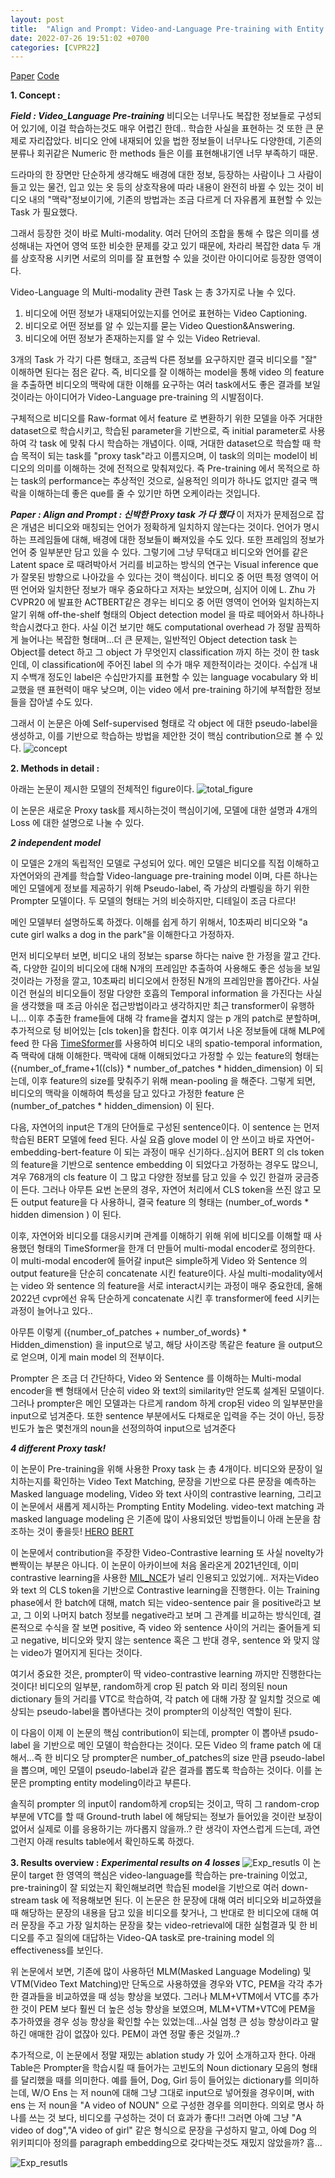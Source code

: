 ```yaml
---
layout: post
title:  "Align and Prompt: Video-and-Language Pre-training with Entity Prompts"
date: 2022-07-26 19:51:02 +0700
categories: [CVPR22]
---
```


[Paper](https://arxiv.org/abs/2112.09583)
[Code](https://github.com/salesforce/ALPRO)

**1. Concept :**

***Field : Video_Language Pre-training***
비디오는 너무나도 복잡한 정보들로 구성되어 있기에, 이걸 학습하는것도 매우 어렵긴 한데.. 학습한 사실을 표현하는 것 또한 큰 문제로 자리잡았다.
비디오 안에 내재되어 있을 법한 정보들이 너무나도 다양한데, 기존의 분류나 회귀같은 Numeric 한 methods 들은 이를 표현해내기엔 너무 부족하기 때문.

드라마의 한 장면만 단순하게 생각해도 배경에 대한 정보, 등장하는 사람이나 그 사람이 들고 있는 물건, 입고 있는 옷 등의 상호작용에 따라 내용이 완전히 바뀔 수 있는 것이 비디오 내의 "맥락"정보이기에, 기존의 방법과는 조금 다르게 더 자유롭게 표현할 수 있는 Task 가 필요했다.

그래서 등장한 것이 바로 Multi-modality. 
여러 단어의 조합을 통해 수 많은 의미를 생성해내는 자연어 영억 또한 비슷한 문제를 갖고 있기 때문에, 차라리 복잡한 data 두 개를 상호작용 시키면 서로의 의미를 잘 표현할 수 있을 것이란 아이디어로 등장한 영역이다.

Video-Language 의 Multi-modality 관련 Task 는 총 3가지로 나눌 수 있다.
1. 비디오에 어떤 정보가 내재되어있는지를 언어로 표현하는 Video Captioning. 
2. 비디오로 어떤 정보를 알 수 있는지를 묻는 Video Question&Answering.
3. 비디오에 어떤 정보가 존재하는지를 알 수 있는 Video Retrieval.

3개의 Task 가 각기 다른 형태고, 조금씩 다른 정보를 요구하지만 결국 비디오를 "잘" 이해하면 된다는 점은 같다. 
즉, 비디오를 잘 이해하는 model을 통해 video 의 feature 을 추출하면 비디오의 맥락에 대한 이해를 요구하는 여러 task에서도 좋은 결과를 보일 것이라는 아이디어가 Video-Language pre-training 의 시발점이다.


구체적으로 비디오를 Raw-format 에서 feature 로 변환하기 위한 모델을 아주 거대한 dataset으로 학습시키고, 학습된 parameter을 기반으로, 즉 initial parameter로 사용하여 각 task 에 맞춰 다시 학습하는 개념이다. 이때, 거대한 dataset으로 학습할 때 학습 목적이 되는 task를 "proxy task"라고 이름지으며, 이 task의 의미는 model이 비디오의 의미를 이해하는 것에 전적으로 맞춰져있다. 
즉 Pre-training 에서 목적으로 하는 task의 performance는 추상적인 것으로, 실용적인 의미가 하나도 없지만 결국 맥락을 이해하는데 좋은 que를 줄 수 있기만 하면 오케이라는 것입니다.

***Paper : Align and Prompt : 신박한 Proxy task 가 다 했다***
이 저자가 문제점으로 잡은 개념은 비디오와 매칭되는 언어가 정확하게 일치하지 않는다는 것이다. 언어가 명시하는 프레임들에 대해, 배경에 대한 정보들이 빠져있을 수도 있다. 또한 프레임의 정보가 언어 중 일부분만 담고 있을 수 있다.
그렇기에 그냥 무턱대고 비디오와 언어를 같은 Latent space 로 때려박아서 거리를 비교하는 방식의 연구는 Visual inference que 가 잘못된 방향으로 나아갔을 수 있다는 것이 핵심이다.
비디오 중 어떤 특정 영역이 어떤 언어와 일치한단 정보가 매우 중요하다고 저자는 보았으며, 심지어 이에 L. Zhu 가 CVPR20 에 발표한 ACTBERT같은 경우는 비디오 중 어떤 영역이 언어와 일치하는지 알기 위해 off-the-shelf 형태의 Object detection model 을 따로 떼어와서 하나하나 학습시켰다고 한다.
사실 이건 보기만 해도 computational overhead 가 정말 끔찍하게 늘어나는 복잡한 형태며...더 큰 문제는, 일반적인 Object detection task 는 Object를 detect 하고 그 object 가 무엇인지 classification 까지 하는 것이 한 task인데, 이 classification에 주어진 label 의 수가 매우 제한적이라는 것이다.
수십개 내지 수백개 정도인 label은 수십만가지를 표현할 수 있는 language vocabulary 와 비교했을 땐 표현력이 매우 낮으며, 이는 video 에서 pre-training 하기에 부적합한 정보들을 잡아낼 수도 있다.

그래서 이 논문은 아예 Self-supervised 형태로 각 object 에 대한 pseudo-label을 생성하고, 이를 기반으로 학습하는 방법을 제안한 것이 핵심 contribution으로 볼 수 있다.
![concept](/img/Prompt/concept.png)

**2. Methods in detail :**

아래는 논문이 제시한 모델의 전체적인 figure이다. 
![total_figure](/img/Prompt/total.png)

이 논문은 새로운 Proxy task를 제시하는것이 핵심이기에, 모델에 대한 설명과 4개의 Loss 에 대한 설명으로 나눌 수 있다.


***2 independent model***

이 모델은 2개의 독립적인 모델로 구성되어 있다.
메인 모델은 비디오를 직접 이해하고 자연어와의 관계를 학습할 Video-language pre-training model 이며, 다른 하나는 메인 모델에게 정보를 제공하기 위해 Pseudo-label, 즉 가상의 라벨링을 하기 위한 Prompter 모델이다.
두 모델의 형태는 거의 비슷하지만, 디테일이 조금 다르다!

메인 모델부터 설명하도록 하겠다.
이해를 쉽게 하기 위해서, 10초짜리 비디오와 "a cute girl walks a dog in the park"을 이해한다고 가정하자.

먼저 비디오부터 보면, 비디오 내의 정보는 sparse 하다는 naive 한 가정을 깔고 간다. 즉, 다양한 길이의 비디오에 대해 N개의 프레임만 추출하여 사용해도 좋은 성능을 보일 것이라는 가정을 깔고, 10초짜리 비디오에서 한정된 N개의 프레임만을 뽑아간다.
사실 이건 현실의 비디오들이 정말 다양한 호흡의 Temporal information 을 가진다는 사실을 생각했을 때 조금 아쉬운 접근방법이라고 생각하지만 최근 transformer이 유행하니...
이후 추출한 frame들에 대해 각 frame을 곂치지 않는 p 개의 patch로 분할하며, 추가적으로 텅 비어있는 [cls token]을 합친다. 
이후 여기서 나온 정보들에 대해 MLP에 feed 한 다음  [TimeSformer](https://arxiv.org/abs/2102.05095)를 사용하여 비디오 내의 spatio-temporal information, 즉 맥락에 대해 이해한다.
맥락에 대해 이해되었다고 가정할 수 있는 feature의 형태는 ({number_of_frame+1((cls)} * number_of_patches * hidden_dimension) 이 되는데, 이후 feature의 size를 맞춰주기 위해 mean-pooling 을 해준다.
그렇게 되면, 비디오의 맥락을 이해하여 특성을 담고 있다고 가정한 feature 은 (number_of_patches * hidden_dimension) 이 된다.

다음, 자연어의 input은 T개의 단어들로 구성된 sentence이다. 
이 sentence 는 먼저 학습된 BERT 모델에 feed 된다. 사실 요즘 glove model 이 안 쓰이고 바로 자연어-embedding-bert-feature 이 되는 과정이 매우 신기하다..심지어 BERT 의 cls token 의 feature을 기반으로 sentence embedding 이 되었다고 가정하는 경우도 많으니, 겨우 768개의 cls feature 이 그 많고 다양한 정보를 담고 있을 수 있긴 한걸까 궁금증이 든다.
그러나 아무튼 요번 논문의 경우, 자연어 처리에서 CLS token을 쓰진 않고 모든 output feature을 다 사용하니, 결국 feature 의 형태는 (number_of_words * hidden dimension ) 이 된다.

이후, 자연어와 비디오를 대응시키며 관계를 이해하기 위해 위에 비디오를 이해할 때 사용했던 형태의 TimeSformer을 한개 더 만들어 multi-modal encoder로 정의한다.
이 multi-modal encoder에 들어갈 input은 simple하게 Video 와 Sentence 의 output feature을 단순히 concatenate 시킨 feature이다.
사실 multi-modality에서는 video 와 sentence 의 feature을 서로 interact시키는 과정이 매우 중요한데, 올해 2022년 cvpr에선 유독 단순하게 concatenate 시킨 후 transformer에 feed 시키는 과정이 늘어나고 있다..

아무튼 이렇게 ({number_of_patches + number_of_words} * Hidden_dimenstion) 을 input으로 넣고, 해당 사이즈랑 똑같은 feature 을 output으로 얻으며, 이게 main model 의 전부이다.


Prompter 은 조금 더 간단하다, Video 와 Sentence 를 이해하는 Multi-modal encoder을 뺀 형태에서 단순히 video 와 text의 similarity만 얻도록 설계된 모델이다.
그러나 prompter은 메인 모델과는 다르게 random 하게 crop된 video 의 일부분만을 input으로 넘겨준다.
또한 sentence 부분에서도 다채로운 입력을 주는 것이 아닌, 등장 빈도가 높은 몇천개의 noun을 선정의하여 input으로 넘겨준다




***4 different Proxy task!***

이 논문이 Pre-training을 위해 사용한 Proxy task 는 총 4개이다.
비디오와 문장이 일치하는지를 확인하는 Video Text Matching, 문장을 기반으로 다른 문장을 예측하는 Masked language modeling, Video 와 text 사이의 contrastive learning, 그리고 이 논문에서 새롭게 제시하는 Prompting Entity Modeling. 
video-text matching 과 masked language modeling 은 기존에 많이 사용되었던 방법들이니 아래 논문을 참조하는 것이 좋을듯!
[HERO](https://arxiv.org/abs/2005.00200)
[BERT](https://arxiv.org/abs/1810.04805)

이 논문에서 contribution을 주장한 Video-Contrastive learning 또 사실 novelty가 빤짝이는 부분은 아니다. 이 논문이 아카이브에 처음 올라온게 2021년인데, 이미 contrastive learning을 사용한 [MIL_NCE](https://www.di.ens.fr/willow/research/mil-nce/)가 널리 인용되고 있었기에..
저자는Video 와 text 의 CLS token을 기반으로 Contrastive learning을 진행한다. 
이는 Training phase에서 한 batch에 대해, match 되는 video-sentence pair 을 positive라고 보고, 그 이외 나머지 batch 정보를 negative라고 보며 그 관계를 비교하는 방식인데, 결론적으로 수식을 잘 보면 positive, 즉 video 와 sentence 사이의 거리는 줄어들게 되고 negative, 비디오와 맞지 않는 sentence 혹은 그 반대 경우, sentence 와 맞지 않는 video가 멀어지게 된다는 것이다.

여기서 중요한 것은, prompter이 딱 video-contrastive learning 까지만 진행한다는 것이다!
비디오의 일부분, random하게 crop 된 patch 와 미리 정의된 noun dictionary 들의 거리를 VTC로 학습하여, 각 patch 에 대해 가장 잘 일치할 것으로 예상되는 pseudo-label을 뽑아낸다는 것이 prompter의 이상적인 역할이 된다.

이 다음이 이제 이 논문의 핵심 contribution이 되는데, prompter 이 뽑아낸 psudo-label 을 기반으로 메인 모델이 학습한다는 것이다.
모든 Video 의 frame patch 에 대해서...즉 한 비디오 당 prompter은 number_of_patches의 size 만큼 pseudo-label을 뽑으며, 메인 모델이 pseudo-label과 같은 결과를 뽑도록 학습하는 것이다. 이를 논문은 prompting entity modeling이라고 부른다.

솔직히 prompter 의 input이 random하게 crop되는 것이고, 딱히 그 random-crop 부분에 VTC를 할 때 Ground-truth label 에 해당되는 정보가 들어있을 것이란 보장이 없어서 실제로 이를 응용하기는 까다롭지 않을까..? 란 생각이 자연스럽게 드는데, 과연 그런지 아래 results table에서 확인하도록 하겠다.



**3. Results overview :**
***Experimental results on 4 losses***
![Exp_resutls](/img/Prompt/4loss.png)
이 논문이 target 한 영역의 핵심은 video-language를 학습하는 pre-training 이었고, pre-training이 잘 되었는지 확인해보려면 학습된 model을 기반으로 여러 down-stream task 에 적용해보면 된다.
이 논문은 한 문장에 대해 여러 비디오와 비교하였을 때 해당하는 문장의 내용을 담고 있을 비디오를 찾거나, 그 반대로 한 비디오에 대해 여러 문장을 주고 가장 일치하는 문장을 찾는 video-retrieval에 대한 실험결과 및 한 비디오를 주고 질의에 대답하는 Video-QA task로 pre-training model 의 effectiveness를 보인다.

위 논문에서 보면, 기존에 많이 사용하던 MLM(Masked Language Modeling) 및 VTM(Video Text Matching)만 단독으로 사용하였을 경우와 VTC, PEM을 각각 추가한 결과들을 비교하였을 때 성능 향상을 보였다.
그러나 MLM+VTM에서 VTC를 추가한 것이 PEM 보다 훨씬 더 높은 성능 향상을 보였으며, MLM+VTM+VTC에 PEM을 추가하였을 경우 성능 향상을 확인할 수는 있었는데...사실 엄청 큰 성능 향상이라고 말하긴 애매한 감이 없잖아 있다.
PEM이 과연 정말 좋은 것일까..?

추가적으로, 이 논문에서 정말 재밌는 ablation study 가 있어 소개하고자 한다.
아래 Table은 Prompter을 학습시킬 때 들어가는 고빈도의 Noun dictionary 모음의 형태를 달리했을 때를 의미한다.
예를 들어, Dog, Girl 등이 들어있는 dictionary를 의미하는데, W/O Ens 는 저 noun에 대해 그냥 그대로 input으로 넣어줬을 경우이며, with ens 는 저 noun을 "A video of NOUN" 으로 구성한 경우를 의미한다.
의외로 명사 하나를 쓰는 것 보다, 비디오를 구성하는 것이 더 효과가 좋다!!
그러면 아예 그냥 "A video of dog","A video of girl" 같은 형식으로 문장을 구성하지 말고, 아예 Dog 의 위키피디아 정의를 paragraph embedding으로 갖다박는것도 재밌지 않았을까?
흠...

![Exp_resutls](/img/Prompt/ens_abl.png)
